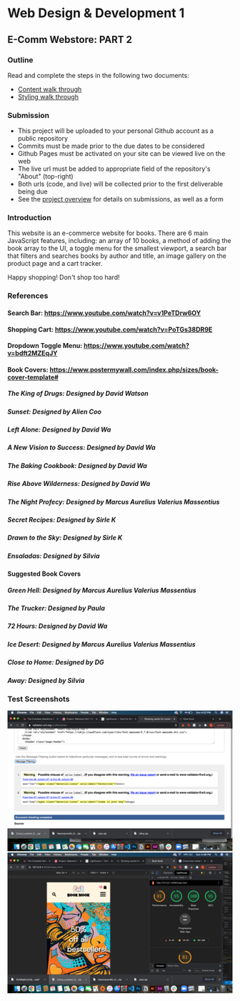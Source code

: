 # Web Design & Development 1
## E-Comm Webstore: PART 2

### Outline

Read and complete the steps in the following two documents:

- [Content walk through](https://www.notion.so/juneate/Webstore-Part-2-Content-82e34001fca54aac93b7d1e9053a5927)
- [Styling walk through](https://www.notion.so/juneate/Webstore-Part-2-Style-b057567610534569b33fb5bfdb34ce6b)

### Submission

- This project will be uploaded to your personal Github account as a public repository
- Commits must be made prior to the due dates to be considered
- Github Pages must be activated on your site can be viewed live on the web
- The live url must be added to appropriate field of the repository's "About" (top-right)
- Both urls (code, and live) will be collected prior to the first deliverable being due
- See the [project overview](https://www.notion.so/juneate/Project-Webstore-28443f753b344d60b0176a24e14f17c9) for details on submissions, as well as a form
### Introduction

This website is an e-commerce website for books. There are 6 main JavaScript features, including: an array of 10 books, a method of adding the book array to the UI, a toggle menu for the smallest viewport, a search bar that filters and searches books by author and title, an image gallery on the product page and a cart tracker.

Happy shopping! Don't shop too hard!
### References

#### Search Bar: https://www.youtube.com/watch?v=v1PeTDrw6OY
#### Shopping Cart: https://www.youtube.com/watch?v=PoTGs38DR9E
#### Dropdown Toggle Menu: https://www.youtube.com/watch?v=bdft2MZEqJY
#### Book Covers: https://www.postermywall.com/index.php/sizes/book-cover-template#

##### The King of Drugs: Designed by David Watson
##### Sunset: Designed by Alien Coo
##### Left Alone: Designed by David Wa
##### A New Vision to Success: Designed by David Wa
##### The Baking Cookbook: Designed by David Wa
##### Rise Above Wilderness: Designed by David Wa
##### The Night Profecy: Designed by Marcus Aurelius Valerius Massentius
##### Secret Recipes: Designed by Sirle K
##### Drawn to the Sky: Designed by Sirle K
##### Ensaladas: Designed by Silvia
#### Suggested Book Covers

##### Green Hell: Designed by Marcus Aurelius Valerius Massentius
##### The Trucker: Designed by Paula
##### 72 Hours: Designed by David Wa
##### Ice Desert: Designed by Marcus Aurelius Valerius Massentius
##### Close to Home: Designed by DG
##### Away: Designed by Silvia
### Test Screenshots

<img src="img/w3-validator.png"/>
<img src="img/chrome-lighthouse.png"/>










